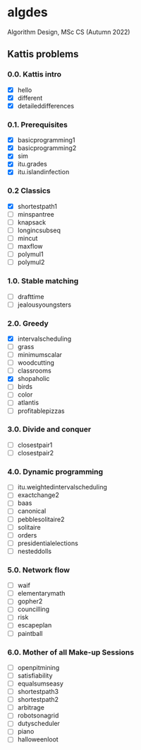 # algdes
Algorithm Design, MSc CS (Autumn 2022)

## Kattis problems
### 0.0. Kattis intro
- [x] hello
- [x] different
- [x] detaileddifferences
### 0.1. Prerequisites
- [x] basicprogramming1
- [x] basicprogramming2
- [x] sim
- [x] itu.grades
- [x] itu.islandinfection
### 0.2 Classics
- [x] shortestpath1
- [ ] minspantree
- [ ] knapsack
- [ ] longincsubseq
- [ ] mincut
- [ ] maxflow
- [ ] polymul1
- [ ] polymul2
### 1.0. Stable matching
- [ ] drafttime
- [ ] jealousyoungsters
### 2.0. Greedy
- [x] intervalscheduling
- [ ] grass
- [ ] minimumscalar
- [ ] woodcutting
- [ ] classrooms
- [x] shopaholic
- [ ] birds
- [ ] color
- [ ] atlantis
- [ ] profitablepizzas
### 3.0. Divide and conquer
- [ ] closestpair1
- [ ] closestpair2
### 4.0. Dynamic programming
- [ ] itu.weightedintervalscheduling
- [ ] exactchange2
- [ ] baas
- [ ] canonical
- [ ] pebblesolitaire2
- [ ] solitaire
- [ ] orders
- [ ] presidentialelections
- [ ] nesteddolls
### 5.0. Network flow
- [ ] waif
- [ ] elementarymath
- [ ] gopher2
- [ ] councilling
- [ ] risk
- [ ] escapeplan
- [ ] paintball
### 6.0. Mother of all Make-up Sessions
- [ ] openpitmining
- [ ] satisfiability
- [ ] equalsumseasy
- [ ] shortestpath3
- [ ] shortestpath2
- [ ] arbitrage
- [ ] robotsonagrid
- [ ] dutyscheduler
- [ ] piano
- [ ] halloweenloot